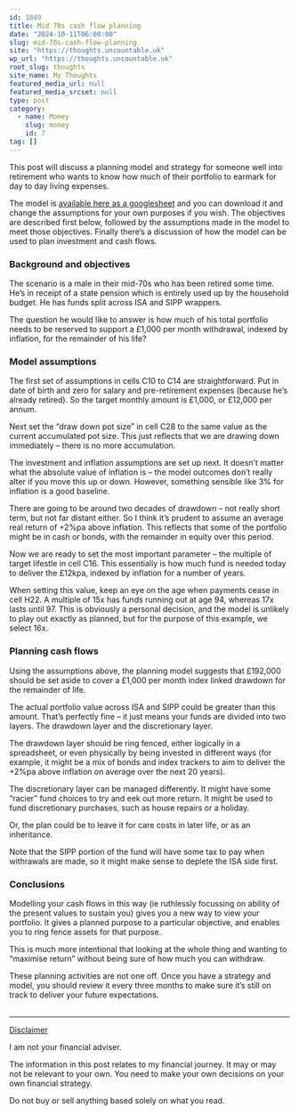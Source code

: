 ```yaml
---
id: 1849
title: Mid 70s cash flow planning
date: "2024-10-11T06:00:00"
slug: mid-70s-cash-flow-planning
site: "https://thoughts.uncountable.uk"
wp_url: "https://thoughts.uncountable.uk"
root_slug: thoughts
site_name: My Thoughts
featured_media_url: null
featured_media_srcset: null
type: post
category:
  - name: Money
    slug: money
    id: 7
tag: []
---
```



<p>This post will discuss a planning model and strategy for someone well into retirement who wants to know how much of their portfolio to earmark for day to day living expenses.</p>



<p>The model is <a href="https://docs.google.com/spreadsheets/d/1XgwCuIpVrc5orWv0NSIMXVa8_FduVBJWv2WdJQRReDE/edit?usp=sharing">available here as a googlesheet</a> and you can download it and change the assumptions for your own purposes if you wish.  The objectives are described first below, followed by the assumptions made in the model to meet those objectives.  Finally there&#8217;s a discussion of how the model can be used to plan investment and cash flows.</p>



<h3 class="wp-block-heading">Background and objectives</h3>



<p>The scenario is a male in their mid-70s who has been retired some time.  He&#8217;s in receipt of a state pension which is entirely used up by the household budget.  He has funds split across ISA and SIPP wrappers.</p>



<p>The question he would like to answer is how much of his total portfolio needs to be reserved to support a £1,000 per month withdrawal, indexed by inflation, for the remainder of his life?</p>



<h3 class="wp-block-heading">Model assumptions</h3>



<p>The first set of assumptions in cells C10 to C14 are straightforward.  Put in date of birth and zero for salary and pre-retirement expenses (because he&#8217;s already retired).  So the target monthly amount is £1,000, or £12,000 per annum.</p>



<p>Next set the &#8220;draw down pot size&#8221; in cell C28 to the same value as the current accumulated pot size.  This just reflects that we are drawing down immediately &#8211; there is no more accumulation.</p>



<p>The investment and inflation assumptions are set up next.  It doesn&#8217;t matter what the absolute value of inflation is &#8211; the model outcomes don&#8217;t really alter if you move this up or down.  However, something sensible like 3% for inflation is a good baseline.</p>



<p>There are going to be around two decades of drawdown &#8211; not really short term, but not far distant either.  So I think it&#8217;s prudent to assume an average real return of +2%pa above inflation.  This reflects that some of the portfolio might be in cash or bonds, with the remainder in equity over this period.</p>



<p>Now we are ready to set the most important parameter &#8211; the multiple of target lifestle in cell C16.  This essentially is how much fund is needed today to deliver the £12kpa, indexed by inflation for a number of years.</p>



<p>When setting this value, keep an eye on the age when payments cease in cell H22.  A multiple of 15x has funds running out at age 94, whereas 17x lasts until 97.  This is obviously a personal decision, and the model is unlikely to play out exactly as planned, but for the purpose of this example, we select 16x.</p>



<h3 class="wp-block-heading">Planning cash flows</h3>



<p>Using the assumptions above, the planning model suggests that £192,000 should be set aside to cover a £1,000 per month index linked drawdown for the remainder of life.</p>



<p>The actual portfolio value across ISA and SIPP could be greater than this amount.  That&#8217;s perfectly fine &#8211; it just means your funds are divided into two layers.  The drawdown layer and the discretionary layer.</p>



<p>The drawdown layer should be ring fenced, either logically in a spreadsheet, or even physically by being invested in different ways (for example, it might be a mix of bonds and index trackers to aim to deliver the +2%pa above inflation on average over the next 20 years).</p>



<p>The discretionary layer can be managed differently.  It might have some &#8220;racier&#8221; fund choices to try and eek out more return.  It might be used to fund discretionary purchases, such as house repairs or a holiday.</p>



<p>Or, the plan could be to leave it for care costs in later life, or as an inheritance.</p>



<p>Note that the SIPP portion of the fund will have some tax to pay when withrawals are made, so it might make sense to deplete the ISA side first.  </p>



<h3 class="wp-block-heading">Conclusions</h3>



<p>Modelling your cash flows in this way (ie ruthlessly focussing on ability of the present values to sustain you) gives you a new way to view your portfolio.  It gives a planned purpose to a particular objective, and enables you to ring fence assets for that purpose.</p>



<p>This is much more intentional that looking at the whole thing and wanting to &#8220;maximise return&#8221; without being sure of how much you can withdraw.</p>



<p>These planning activities are not one off.  Once you have a strategy and model, you should review it every three months to make sure it&#8217;s still on track to deliver your future expectations.</p>
<br /><!-- wp:group {"layout":{"type":"constrained"}} -->
<div class="wp-block-group"><!-- wp:separator {"style":{"spacing":{"margin":{"top":"var:preset|spacing|40","bottom":"0"}}}} -->
<hr class="wp-block-separator has-alpha-channel-opacity" style="margin-top:var(--wp--preset--spacing--40);margin-bottom:0"/>
<!-- /wp:separator -->

<!-- wp:paragraph {"style":{"typography":{"textDecoration":"underline"}}} -->
<p style="text-decoration:underline">Disclaimer</p>
<!-- /wp:paragraph -->

<!-- wp:paragraph -->
<p>I am not your financial adviser.   </p>
<!-- /wp:paragraph -->

<!-- wp:paragraph -->
<p>The information in this post relates to my financial journey.  It may or may not be relevant to your own.  You need to make your own decisions on your own financial strategy.</p>
<!-- /wp:paragraph -->

<!-- wp:paragraph -->
<p>Do not buy or sell anything based solely on what you read.</p>
<!-- /wp:paragraph --></div>
<!-- /wp:group -->